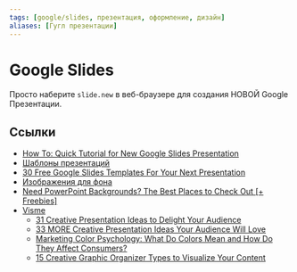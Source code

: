 ```yaml
---
tags: [google/slides, презентация, оформление, дизайн]
aliases: [Гугл презентации]
---
```

# Google Slides

Просто наберите `slide.new` в веб-браузере для создания НОВОЙ Google Презентации.

## Ссылки

* [How To: Quick Tutorial for New Google Slides Presentation](https://youtu.be/kYA6GLAzz9A)
* [Шаблоны презентаций](https://slidesgo.com/)
* [30 Free Google Slides Templates For Your Next Presentation](https://graphicmama.com/blog/free-google-slides-templates/)
* [Изображения для фона](https://www.vecteezy.com/free-vector/background)
* [Need PowerPoint Backgrounds? The Best Places to Check Out [+ Freebies]](https://graphicmama.com/blog/powerpoint-backgrounds/)
* [Visme](https://www.youtube.com/c/VismeApp)
  * [31 Creative Presentation Ideas to Delight Your Audience](https://youtu.be/BuB7IhWZnJs)
  * [33 MORE Creative Presentation Ideas Your Audience Will Love](https://youtu.be/1ueUpIAjHi8)
  * [Marketing Color Psychology: What Do Colors Mean and How Do They Affect Consumers?](https://youtu.be/x0smq5ljlf4)
  * [15 Creative Graphic Organizer Types to Visualize Your Content](https://youtu.be/oSDVRHQYZfA)
